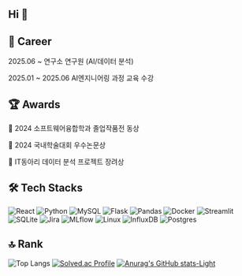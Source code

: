 ## Hi 👋

## 🧩 Career
2025.06 ~ 연구소 연구원 (AI/데이터 분석)

2025.01 ~ 2025.06 AI엔지니어링 과정 교육 수강


## 🏆 Awards
🥉 2024 소프트웨어융합학과 졸업작품전 동상

🥇 2024 국내학술대회 우수논문상

🥉 IT동아리 데이터 분석 프로젝트 장려상


## 🛠️ Tech Stacks
![React](https://img.shields.io/badge/react-%2320232a.svg?style=for-the-badge&logo=react&logoColor=%2361DAFB) ![Python](https://img.shields.io/badge/python-000000.svg?&style=for-the-badge&logo=python&logoColor=F7DF1E) ![MySQL](https://img.shields.io/badge/mysql-00618A.svg?style=for-the-badge&logo=mysql&logoColor=white) ![Flask](https://img.shields.io/badge/flask-444444.svg?style=for-the-badge&logo=flask&logoColor=white) ![Pandas](https://img.shields.io/badge/pandas-8A4182.svg?style=for-the-badge&logo=pandas&logoColor=white) ![Docker](https://img.shields.io/badge/docker-2496ED.svg?style=for-the-badge&logo=docker&logoColor=white) ![Streamlit](https://img.shields.io/badge/Streamlit-FF5C5C.svg?style=for-the-badge&logo=streamlit&logoColor=white) ![SQLite](https://img.shields.io/badge/sqlite-003B57.svg?style=for-the-badge&logo=sqlite&logoColor=white) ![Jira](https://img.shields.io/badge/jira-0052CC.svg?style=for-the-badge&logo=jira&logoColor=white) ![MLflow](https://img.shields.io/badge/mlflow-00C2A8.svg?style=for-the-badge&logo=mlflow&logoColor=white) ![Linux](https://img.shields.io/badge/Linux-FCC624?style=for-the-badge&logo=linux&logoColor=black) ![InfluxDB](https://img.shields.io/badge/InfluxDB-22ADF6?style=for-the-badge&logo=InfluxDB&logoColor=white) ![Postgres](https://img.shields.io/badge/postgres-49021F?style=for-the-badge&logo=postgresql&logoColor=white)


## 🔝 Rank
![Top Langs](https://github-readme-stats.vercel.app/api/top-langs/?username=jihyee0e&layout=compact)
[![Solved.ac Profile](http://mazassumnida.wtf/api/generate_badge?boj=jihye0e)](https://solved.ac/jihye0e)
[![Anurag's GitHub stats-Light](https://github-readme-stats.vercel.app/api?username=jihyee0e&show_icons=true&theme=default#gh-light-mode-only)](https://github.com/anuraghazra/github-readme-stats#gh-light-mode-only)

